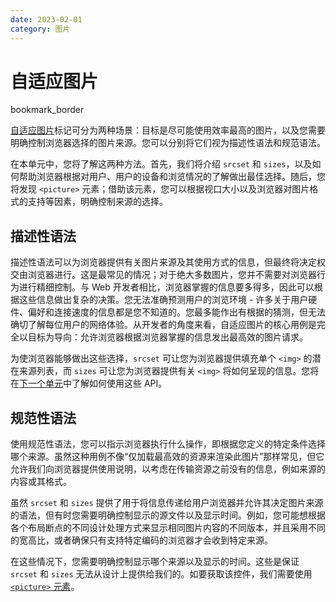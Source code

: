 ```yaml
---
date: 2023-02-01
category: 图片
---
```

# 自适应图片

bookmark_border

[自适应图片](/blogs/web/design/responsive-images)标记可分为两种场景：目标是尽可能使用效率最高的图片，以及您需要明确控制浏览器选择的图片来源。您可以分别将它们视为描述性语法和规范语法。

在本单元中，您将了解这两种方法。首先，我们将介绍 `srcset` 和 `sizes`，以及如何帮助浏览器根据对用户、用户的设备和浏览情况的了解做出最佳选择。随后，您将发现 `<picture>` 元素；借助该元素，您可以根据视口大小以及浏览器对图片格式的支持等因素，明确控制来源的选择。

## 描述性语法

描述性语法可以为浏览器提供有关图片来源及其使用方式的信息，但最终将决定权交由浏览器进行。这是最常见的情况；对于绝大多数图片，您并不需要对浏览器行为进行精细控制。与 Web 开发者相比，浏览器掌握的信息要多得多，因此可以根据这些信息做出复杂的决策。您无法准确预测用户的浏览环境 - 许多关于用户硬件、偏好和连接速度的信息都是您不知道的。您最多能作出有根据的猜测，但无法确切了解每位用户的网络体验。从开发者的角度来看，自适应图片的核心用例是完全以目标为导向：允许浏览器根据浏览器掌握的信息发出最高效的图片请求。

为使浏览器能够做出这些选择，`srcset` 可让您为浏览器提供填充单个 `<img>` 的潜在来源列表，而 `sizes` 可让您为浏览器提供有关 `<img>` 将如何呈现的信息。您将在[下一个单元](/blogs/web/images/descriptive)中了解如何使用这些 API。

## 规范性语法

使用规范性语法，您可以指示浏览器执行什么操作，即根据您定义的特定条件选择哪个来源。虽然这种用例不像“仅加载最高效的资源来渲染此图片”那样常见，但它允许我们向浏览器提供使用说明，以考虑在传输资源之前没有的信息，例如来源的内容或其格式。

虽然 `srcset` 和 `sizes` 提供了用于将信息传递给用户浏览器并允许其决定图片来源的语法，但有时您需要明确控制显示的源文件以及显示时间。例如，您可能想根据各个布局断点的不同设计处理方式来显示相同图片内容的不同版本，并且采用不同的宽高比，或者确保只有支持特定编码的浏览器才会收到特定来源。

在这些情况下，您需要明确控制显示哪个来源以及显示的时间。这些是保证 `srcset` 和 `sizes` 无法从设计上提供给我们的。如要获取该控件，我们需要使用 [`<picture>` 元素](/blogs/web/images/prescriptive)。
